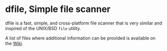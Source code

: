 # dfile, Simple file scanner

dfile is a fast, simple, and cross-platform file scanner that is very similar and inspired of the UNIX/BSD `file` utility.

A list of files where additional information can be provided is available on the [Wiki](https://github.com/dd86k/dfile/wiki/Additional-Information).